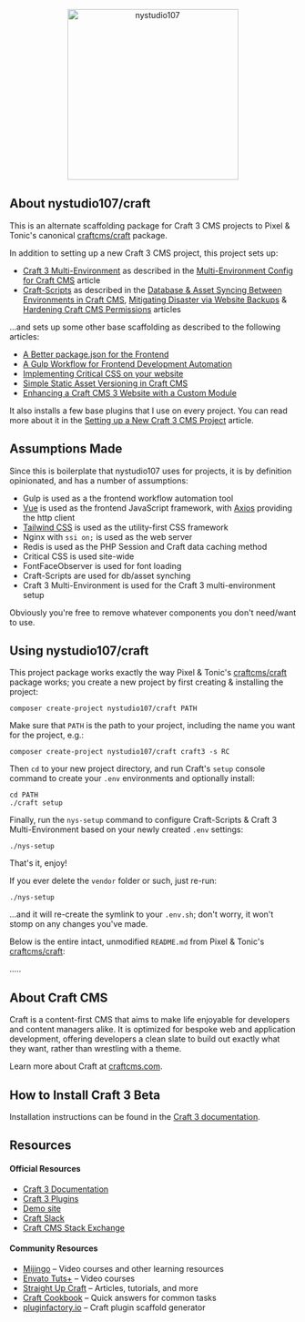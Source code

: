 <p align="center"><a href="https://craftcms.com/" target="_blank"><img width="300" height="300" src="https://nystudio107.com/img/site/nystudio107_submark.svg" alt="nystudio107"></a></p>

## About nystudio107/craft

This is an alternate scaffolding package for Craft 3 CMS projects to Pixel & Tonic's canonical [craftcms/craft](https://github.com/craftcms/craft) package.

In addition to setting up a new Craft 3 CMS project, this project sets up:
 
* [Craft 3 Multi-Environment](https://github.com/nystudio107/craft3-multi-environment) as described in the [Multi-Environment Config for Craft CMS](https://nystudio107.com/blog/multi-environment-config-for-craft-cms) article
* [Craft-Scripts](https://github.com/nystudio107/craft-scripts) as described in the [Database & Asset Syncing Between Environments in Craft CMS](https://nystudio107.com/blog/database-asset-syncing-between-environments-in-craft-cms), [Mitigating Disaster via Website Backups](https://nystudio107.com/blog/mitigating-disaster-via-website-backups) & [Hardening Craft CMS Permissions](https://nystudio107.com/blog/hardening-craft-cms-permissions) articles
  
...and sets up some other base scaffolding as described to the following articles:

* [A Better package.json for the Frontend](https://nystudio107.com/blog/a-better-package-json-for-the-frontend)
* [A Gulp Workflow for Frontend Development Automation](https://nystudio107.com/blog/a-gulp-workflow-for-frontend-development-automation)
* [Implementing Critical CSS on your website](https://nystudio107.com/blog/implementing-critical-css)
* [Simple Static Asset Versioning in Craft CMS](https://nystudio107.com/blog/simple-static-asset-versioning)
* [Enhancing a Craft CMS 3 Website with a Custom Module](https://nystudio107.com/blog/enhancing-a-craft-cms-3-website-with-a-custom-module)

It also installs a few base plugins that I use on every project. You can read more about it in the [Setting up a New Craft 3 CMS Project](https://nystudio107.com/blog/setting-up-a-craft-cms-3-project) article.

## Assumptions Made

Since this is boilerplate that nystudio107 uses for projects, it is by definition opinionated, and has a number of assumptions:

* Gulp is used as a the frontend workflow automation tool
* [Vue](https://github.com/vuejs/vue) is used as the frontend JavaScript framework, with [Axios](https://github.com/axios/axios) providing the http client
* [Tailwind CSS](https://tailwindcss.com/docs/what-is-tailwind) is used as the utility-first CSS framework
* Nginx with `ssi on;` is used as the web server
* Redis is used as the PHP Session and Craft data caching method
* Critical CSS is used site-wide
* FontFaceObserver is used for font loading
* Craft-Scripts are used for db/asset synching
* Craft 3 Multi-Environment is used for the Craft 3 multi-environment setup

Obviously you're free to remove whatever components you don't need/want to use.

## Using nystudio107/craft

This project package works exactly the way Pixel & Tonic's [craftcms/craft](https://github.com/craftcms/craft) package works; you create a new project by first creating & installing the project:

    composer create-project nystudio107/craft PATH

Make sure that `PATH` is the path to your project, including the name you want for the project, e.g.:

    composer create-project nystudio107/craft craft3 -s RC

Then `cd` to your new project directory, and run Craft's `setup` console command to create your `.env` environments and optionally install:

    cd PATH
    ./craft setup

Finally, run the `nys-setup` command to configure Craft-Scripts & Craft 3 Multi-Environment based on your newly created `.env` settings:

    ./nys-setup

That's it, enjoy!

If you ever delete the `vendor` folder or such, just re-run:

    ./nys-setup

...and it will re-create the symlink to your `.env.sh`; don't worry, it won't stomp on any changes you've made.

Below is the entire intact, unmodified `README.md` from Pixel & Tonic's [craftcms/craft](https://github.com/craftcms/craft):

.....

## About Craft CMS

Craft is a content-first CMS that aims to make life enjoyable for developers and content managers alike. It is optimized for bespoke web and application development, offering developers a clean slate to build out exactly what they want, rather than wrestling with a theme.

Learn more about Craft at [craftcms.com](https://craftcms.com).

## How to Install Craft 3 Beta

Installation instructions can be found in the [Craft 3 documentation](https://github.com/craftcms/docs/blob/master/en/installation.md).

## Resources

#### Official Resources
- [Craft 3 Documentation](https://github.com/craftcms/docs)
- [Craft 3 Plugins](https://github.com/craftcms/plugins)
- [Demo site](https://demo.craftcms.com/)
- [Craft Slack](https://craftcms.com/community#slack)
- [Craft CMS Stack Exchange](http://craftcms.stackexchange.com/)

#### Community Resources
- [Mijingo](https://mijingo.com/craft) – Video courses and other learning resources
- [Envato Tuts+](https://webdesign.tutsplus.com/categories/craft-cms/courses) – Video courses
- [Straight Up Craft](http://straightupcraft.com/) – Articles, tutorials, and more
- [Craft Cookbook](https://craftcookbook.net/) – Quick answers for common tasks
- [pluginfactory.io](https://pluginfactory.io/) – Craft plugin scaffold generator
